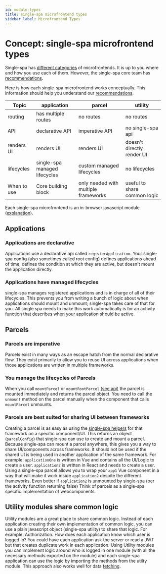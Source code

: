 ```yaml
---
id: module-types
title: single-spa microfrontend types
sidebar_label: Microfrontend Types
---
```


# Concept: single-spa microfrontend types

Single-spa has [different categories](./microfrontends-concept#types-of-microfrontends.md) of microfrontends. It is up to you where and how you use each of them. However, the single-spa core team has [recommendations](./recommended-setup/#applications-versus-parcels-versus-utility-modules.md).

Here is how each single-spa microfrontend works conceptually. This information should help you understand our [recommendations](./recommended-setup/#applications-versus-parcels-versus-utility-modules.md).

| Topic                | application                       | parcel                               | utility                              |
| -------------------- | --------------------------------- | ------------------------------------ | ------------------------------------ |
| routing              | has multiple routes               | no routes                            | no routes                            |
| API                  | declarative API                   | imperative API                       | no single-spa api                    |
| renders UI           | renders UI                        | renders UI                           | doesn't directly render UI           |
| lifecycles           | single-spa managed lifecycles     | custom managed lifecycles            | no lifecycles                        |
| When to use          | Core building block               | only needed with multiple frameworks | useful to share common logic         |

Each single-spa microfrontend is an in-browser javascript module ([explanation](./recommended-setup#in-browser-versus-build-time-modules.md)).

## Applications

### Applications are declarative
Applications use a declarative api called `registerApplication`. Your single-spa config (also sometimes called root config) defines applications ahead of time, defines the condition at which they are active, but doesn't mount the application directly.

### Applications have managed lifecycles
single-spa manages registered applications and is in charge of all of their lifecycles. This prevents you from writing a bunch of logic about when applications should mount and unmount; single-spa takes care of that for you.
All single spa needs to make this work automatically is for an activity function that describes when your application should be active.

## Parcels

### Parcels are imperative
Parcels exist in many ways as an escape hatch from the normal declarative flow. They exist primarily to allow you to reuse UI across applications when those applications are written in multiple frameworks.

### You manage the lifecycles of Parcels
When you call `mountParcel` or `mountRootParcel` [(see api)](./parcels-api.md) the parcel is mounted immediately and returns the parcel object. You need to call the `unmount` method on the parcel manually when the component that calls `mountParcel` unmounts.

### Parcels are best suited for sharing UI between frameworks
Creating a parcel is as easy as using the [single-spa helpers](./ecosystem#help-for-frameworks.md) for that framework on a specific component/UI. This returns an object (`parcelConfig`) that single-spa can use to create and mount a parcel.
Because single-spa can mount a parcel anywhere, this gives you a way to share UI/components across frameworks. It should not be used if the shared UI is being used in another application of the same framework.
For example: `applicationOne` is written in Vue and contains all the UI/Logic to create a user. `application2` is written in React and needs to create a user. Using a single-spa parcel allows you to wrap your `app1` Vue component
in a way that will make it work inside `application2` despite the different frameworks. Even better if `application2` is unmounted by single-spa (per the activity function returning false)
Think of parcels as a single-spa specific implementation of webcomponents.

## Utility modules share common logic
Utility modules are a great place to share common logic. Instead of each application creating their own implementation of common logic, you can use a plain javascript object (single-spa utility) to share that logic.
For example: Authorization. How does each application know which user is logged in? You could have each application ask the server or read a JWT but that creates duplicate work in each application.
Using Utility modules you can implement logic around who is logged in one module (with all the necessary methods exported on the module) and each single-spa application can use the logic by importing the methods from the utilty module.
This approach also works well for data [fetching](./recommended-setup#api-data.md).
